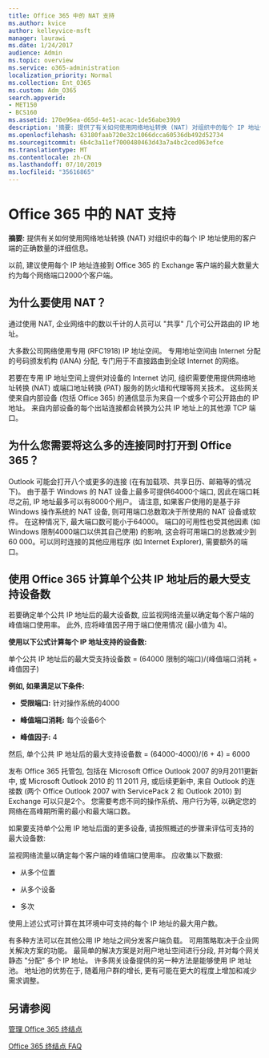 ```yaml
---
title: Office 365 中的 NAT 支持
ms.author: kvice
author: kelleyvice-msft
manager: laurawi
ms.date: 1/24/2017
audience: Admin
ms.topic: overview
ms.service: o365-administration
localization_priority: Normal
ms.collection: Ent_O365
ms.custom: Adm_O365
search.appverid:
- MET150
- BCS160
ms.assetid: 170e96ea-d65d-4e51-acac-1de56abe39b9
description: '摘要: 提供了有关如何使用网络地址转换 (NAT) 对组织中的每个 IP 地址使用的客户端的正确数量的详细信息。'
ms.openlocfilehash: 63180faab720e32c1066dcca60536db492d52734
ms.sourcegitcommit: 6b4c3a11ef7000480463d43a7a4bc2ced063efce
ms.translationtype: MT
ms.contentlocale: zh-CN
ms.lasthandoff: 07/10/2019
ms.locfileid: "35616865"
---
```

# <a name="nat-support-with-office-365"></a>Office 365 中的 NAT 支持

 **摘要:** 提供有关如何使用网络地址转换 (NAT) 对组织中的每个 IP 地址使用的客户端的正确数量的详细信息。 
  
以前, 建议使用每个 IP 地址连接到 Office 365 的 Exchange 客户端的最大数量大约为每个网络端口2000个客户端。
  
## <a name="why-use-nat"></a>为什么要使用 NAT？

通过使用 NAT, 企业网络中的数以千计的人员可以 "共享" 几个可公开路由的 IP 地址。
  
大多数公司网络使用专用 (RFC1918) IP 地址空间。 专用地址空间由 Internet 分配的号码颁发机构 (IANA) 分配, 专门用于不直接路由到全球 Internet 的网络。
  
若要在专用 IP 地址空间上提供对设备的 Internet 访问, 组织需要使用提供网络地址转换 (NAT) 或端口地址转换 (PAT) 服务的防火墙和代理等网关技术。 这些网关使来自内部设备 (包括 Office 365) 的通信显示为来自一个或多个可公开路由的 IP 地址。 来自内部设备的每个出站连接都会转换为公共 IP 地址上的其他源 TCP 端口。 
  
## <a name="why-do-you-need-to-have-so-many-connections-open-to-office-365-at-the-same-time"></a>为什么您需要将这么多的连接同时打开到 Office 365？

Outlook 可能会打开八个或更多的连接 (在有加载项、共享日历、邮箱等的情况下)。 由于基于 Windows 的 NAT 设备上最多可提供64000个端口, 因此在端口耗尽之前, IP 地址最多可以有8000个用户。 请注意, 如果客户使用的是基于非 Windows 操作系统的 NAT 设备, 则可用端口总数取决于所使用的 NAT 设备或软件。 在这种情况下, 最大端口数可能小于64000。 端口的可用性也受其他因素 (如 Windows 限制4000端口以供其自己使用) 的影响, 这会将可用端口的总数减少到 60 000。可以同时连接的其他应用程序 (如 Internet Explorer), 需要额外的端口。
  
## <a name="calculating-maximum-supported-devices-behind-a-single-public-ip-address-with-office-365"></a>使用 Office 365 计算单个公共 IP 地址后的最大受支持设备数

若要确定单个公共 IP 地址后的最大设备数, 应监视网络流量以确定每个客户端的峰值端口使用率。 此外, 应将峰值因子用于端口使用情况 (最小值为 4)。 
  
 **使用以下公式计算每个 IP 地址支持的设备数:**
  
单个公共 IP 地址后的最大受支持设备数 = (64000 限制的端口)/(峰值端口消耗 + 峰值因子)
  
 **例如, 如果满足以下条件:**
  
- **受限端口:** 针对操作系统的4000

- **峰值端口消耗:** 每个设备6个

- **峰值因子:** 4

然后, 单个公共 IP 地址后的最大支持设备数 = (64000-4000)/(6 + 4) = 6000
  
发布 Office 365 托管包, 包括在 Microsoft Office Outlook 2007 的9月2011更新中, 或 Microsoft Outlook 2010 的 11 2011 月, 或后续更新中, 来自 Outlook 的连接数 (两个 Office Outlook 2007 with ServicePack 2 和 Outlook 2010) 到 Exchange 可以只是2个。 您需要考虑不同的操作系统、用户行为等, 以确定您的网络在高峰期所需的最小和最大端口数。
  
如果要支持单个公用 IP 地址后面的更多设备, 请按照概述的步骤来评估可支持的最大设备数:
  
监视网络流量以确定每个客户端的峰值端口使用率。 应收集以下数据:
  
- 从多个位置
    
- 从多个设备
    
- 多次
    
使用上述公式可计算在其环境中可支持的每个 IP 地址的最大用户数。
  
有多种方法可以在其他公用 IP 地址之间分发客户端负载。 可用策略取决于企业网关解决方案的功能。 最简单的解决方案是对用户地址空间进行分段, 并对每个网关静态 "分配" 多个 IP 地址。 许多网关设备提供的另一种方法是能够使用 IP 地址池。 地址池的优势在于, 随着用户群的增长, 更有可能在更大的程度上增加和减少需求调整。
  
## <a name="see-also"></a>另请参阅

[管理 Office 365 终结点](https://support.office.com/article/99cab9d4-ef59-4207-9f2b-3728eb46bf9a)
  
[Office 365 终结点 FAQ](https://support.office.com/article/d4088321-1c89-4b96-9c99-54c75cae2e6d)
